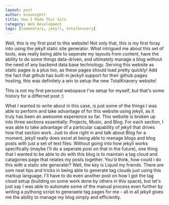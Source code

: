 ```yaml
---
layout: post
author: knaveightt
title: How I Made This Site
category: Web Development
tags: [commentary, jekyll, totalknavery]
---
```

Well, this is my first post to this website! Not only that, this is my first foray into using the jekyll static site generator. What intrigued me about this set of tools, was really being able to seperate my layouts from content, have the ability to do some things data-driven, and ultimately manage a blog without the need of any backend data base technology. Serving this website as static pages is a plus too, as these pages should load pretty quickly! Add the fact that github has built-in jeckyll support for their github pages hosting, this was definitely a win to setup the new TotalKnavery website!

This is not my first personal webspace I've setup for myself, but that's some history for a differnet post :)

What I wanted to write about in this case, is just some of the things I was able to perform and take advantage of for this website using jekyll, as it truly has been an awesome expereince so far. This website is broken up into three sections essentially: Projects, Music, and Blog. For each section, I was able to take advantage of a particular capability of jekyll that drives how that section work. Just to dive right in and talk about Blog for a moment, jekyll really does excel at being able to manage blogs and blog posts with just a set of text files. Without going into how jekyll works specifically (maybe I'll do a seperate post on that in the future), one thing that I wanted to be able to do with this blog is to maintain a tag cloud and catagories page that relates my posts together. You'd think, how could i do this with a static site generater? Well, the key is Liquid my friends. There are som neat tips and tricks in being able to generate tag clouds just using this markup language. I'll have to do even another post on how I got the tag cloud setup (building on some work done by others in this space), but let's just say I was able to automate some of the manual process even further by writing a pythong script to generaete tag pages for me - all in all jekyll gives me the ability to manage my blog simply and efficiently. 


